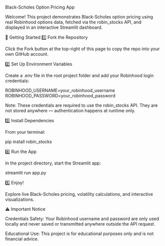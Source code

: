 Black-Scholes Option Pricing App

Welcome!
This project demonstrates Black-Scholes option pricing using real Robinhood options data, fetched via the robin_stocks API, and displayed in an interactive Streamlit dashboard.

🚀 Getting Started
1️⃣ Fork the Repository

Click the Fork button at the top-right of this page to copy the repo into your own GitHub account.

2️⃣ Set Up Environment Variables

Create a .env file in the root project folder and add your Robinhood login credentials:

ROBINHOOD_USERNAME=your_robinhood_username
ROBINHOOD_PASSWORD=your_robinhood_password


Note: These credentials are required to use the robin_stocks API. They are not stored anywhere — authentication happens at runtime only.

3️⃣ Install Dependencies

From your terminal:

pip install robin_stocks

4️⃣ Run the App

In the project directory, start the Streamlit app:

streamlit run app.py

5️⃣ Enjoy!

Explore live Black-Scholes pricing, volatility calculations, and interactive visualizations.

⚠️ Important Notice

Credentials Safety: Your Robinhood username and password are only used locally and never saved or transmitted anywhere outside the API request.

Educational Use: This project is for educational purposes only and is not financial advice.
